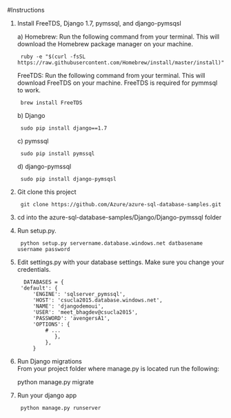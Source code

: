 #Instructions


1. Install FreeTDS, Django 1.7, pymssql, and django-pymsqsl

	a) Homebrew: Run the following command from your terminal. This will download the Homebrew package manager on your machine.

        ruby -e "$(curl -fsSL https://raw.githubusercontent.com/Homebrew/install/master/install)"

	FreeTDS: Run the following command from your terminal. This will download FreeTDS on your 	machine. FreeTDS is required for pymmsql to work.

        brew install FreeTDS
        
	b) Django

        sudo pip install django==1.7

	c) pymssql

        sudo pip install pymssql

	d) django-pymssql

        sudo pip install django-pymsqsl	


2. Git clone this project


        git clone https://github.com/Azure/azure-sql-database-samples.git


3. cd into the azure-sql-database-samples/Django/Django-pymssql folder


4. Run setup.py.


        python setup.py servername.database.windows.net datbasename username password
        
        
   
5. Edit settings.py with your database settings. Make sure you change your credentials.
        
        
         DATABASES = {
	    'default': {
	        'ENGINE': 'sqlserver_pymssql',
	        'HOST': 'csucla2015.database.windows.net',
	        'NAME': 'djangodemoui',
	        'USER': 'meet_bhagdev@csucla2015',
	        'PASSWORD': 'avengersA1',
	        'OPTIONS': {
	            # ...
        		   },
	    		},
		    }


6. Run Django migrations
<br>From your project folder where manage.py is located run the following:

	python manage.py migrate

7. Run your django app

        python manage.py runserver

